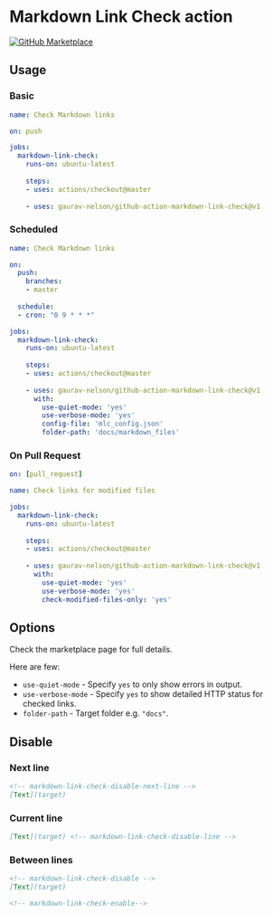 # Markdown Link Check action

[![GitHub Marketplace](https://img.shields.io/badge/Marketplace-Markdown_Link_Check-blue.svg?colorA=24292e&colorB=0366d6&style=flat&longCache=true&logo=github)](https://github.com/marketplace/actions/markdown-link-check)

## Usage

### Basic

```yaml
name: Check Markdown links

on: push

jobs:
  markdown-link-check:
    runs-on: ubuntu-latest
    
    steps:
    - uses: actions/checkout@master
    
    - uses: gaurav-nelson/github-action-markdown-link-check@v1
```

### Scheduled

```yaml
name: Check Markdown links

on: 
  push:
    branches:
    - master
    
  schedule:
  - cron: "0 9 * * *"

jobs:
  markdown-link-check:
    runs-on: ubuntu-latest
    
    steps:
    - uses: actions/checkout@master
    
    - uses: gaurav-nelson/github-action-markdown-link-check@v1
      with:
        use-quiet-mode: 'yes'
        use-verbose-mode: 'yes'
        config-file: 'mlc_config.json'
        folder-path: 'docs/markdown_files'
```

### On Pull Request

```yaml
on: [pull_request]

name: Check links for modified files

jobs:
  markdown-link-check:
    runs-on: ubuntu-latest
    
    steps:
    - uses: actions/checkout@master
    
    - uses: gaurav-nelson/github-action-markdown-link-check@v1
      with:
        use-quiet-mode: 'yes'
        use-verbose-mode: 'yes'
        check-modified-files-only: 'yes'
```

## Options

Check the marketplace page for full details.

Here are few:

- `use-quiet-mode` - Specify `yes` to only show errors in output.
- `use-verbose-mode` - Specify `yes` to show detailed HTTP status for checked links.
- `folder-path` - Target folder e.g. `"docs"`.

## Disable

### Next line

```markdown
<!-- markdown-link-check-disable-next-line -->
[Text](target)
```

### Current line

```markdown
[Text](target) <!-- markdown-link-check-disable-line -->
```

### Between lines

```markdown
<!-- markdown-link-check-disable -->
[Text](target)

<!-- markdown-link-check-enable-->
```
